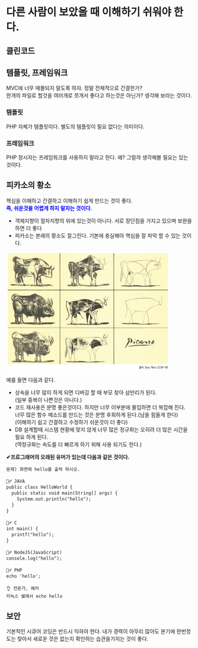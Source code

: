 # 다른 사람이 보았을 때 이해하기 쉬워야 한다.

## 클린코드

## 템플릿, 프레임워크
MVC에 너무 매몰되지 말도록 하자. 정말 전체적으로 간결한가?<br>
한개의 파일로 할것을 여러개로 쪼개서 좋다고 하는것은 아닌가? 생각해 보라는 것이다.

### 템플릿
PHP 자체가 템플릿이다. 별도의 템플릿이 필요 없다는 의미이다.

### 프레임워크
PHP 창시자는 프레임워크를 사용하지 말라고 한다. 왜? 그럴까 생각해볼 필요는 있는 것이다.

## 피카소의 황소
핵심을 이해하고 간결하고 이해하기 쉽게 만드는 것이 좋다.  
<span style="color:blue">**즉, 쉬운것을 어렵게 하지 말자는 것이다.**</span>
  - 객체지향이 절차지향의 위에 있는것이 아니다. 서로 장단점을 가지고 있으며 보완을 하면 더 좋다
  - 피카소는 본래의 황소도 잘그린다. 기본에 충실해야 핵심을 잘 파악 할 수 있는 것이다.
<img src="imgs/피카소-황소.png" width="440">
<br>

예를 들면 다음과 같다.
  - 상속을 너무 많이 하게 되면 디버깅 할 때 부모 찾아 삼만리가 된다.  
    (일부 중복이 나쁜것은 아니다.)
  - 코드 재사용은 분명 좋은것이다. 하지만 너무 이부분에 몰입하면 더 복잡해 진다.  
    너무 많은 함수 메소드를 만드는 것은 분명 후회하게 된다.(남을 힘들게 한다)  
    (이해하기 쉽고 간결하고 수정하기 쉬운것이 더 좋다) 
  - DB 설계할때 시스템 현황에 맞지 않게 너무 많은 정규화는 오히려 더 많은 시간을 필요 하게 된다.  
    (역정규화는 속도를 더 빠르게 하기 위해 사용 되기도 한다.)    

  
**✔프로그래머의 오래된 유머가 있는데 다음과 같은 것이다.**
```
문제) 화면에 hello를 출력 하시오.

🤦‍♂️ JAVA
public class HelloWorld {
  public static void main(String[] args) {
    System.out.println("hello");
  }
}

🤦‍♂️ C
int main() {
  printf("hello");
}

🤦‍♂️ NodeJS(JavaScript)
console.log("hello");

🤦‍♂️ PHP 
echo 'hello';

👌 전문가, 해커
리눅스 쉘에서 echo hello
```

## 보안
기본적인 시큐어 코딩은 반드시 익혀야 한다. 내가 경력이 아무리 많아도 분기에 한번정도는 찾아서 새로운 것은 없는지 확인하는 습관을가지는 것이 좋다.